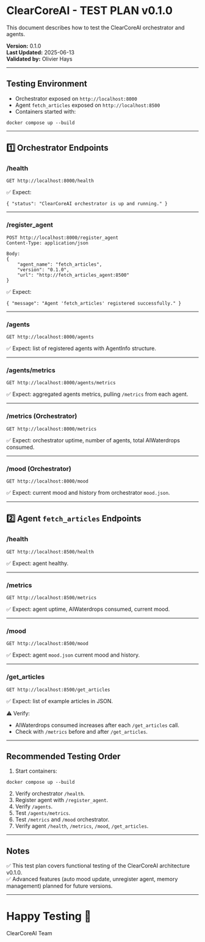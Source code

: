 
# ClearCoreAI - TEST PLAN v0.1.0

This document describes how to test the ClearCoreAI orchestrator and agents.

**Version:** 0.1.0  
**Last Updated:** 2025-06-13  
**Validated by:** Olivier Hays  

---

## Testing Environment

- Orchestrator exposed on `http://localhost:8000`
- Agent `fetch_articles` exposed on `http://localhost:8500`
- Containers started with:

```
docker compose up --build
```

---

## 1️⃣ Orchestrator Endpoints

### /health

```
GET http://localhost:8000/health
```

✅ Expect:

```
{ "status": "ClearCoreAI orchestrator is up and running." }
```

---

### /register_agent

```
POST http://localhost:8000/register_agent
Content-Type: application/json

Body:
{
    "agent_name": "fetch_articles",
    "version": "0.1.0",
    "url": "http://fetch_articles_agent:8500"
}
```

✅ Expect:

```
{ "message": "Agent 'fetch_articles' registered successfully." }
```

---

### /agents

```
GET http://localhost:8000/agents
```

✅ Expect: list of registered agents with AgentInfo structure.

---

### /agents/metrics

```
GET http://localhost:8000/agents/metrics
```

✅ Expect: aggregated agents metrics, pulling `/metrics` from each agent.

---

### /metrics (Orchestrator)

```
GET http://localhost:8000/metrics
```

✅ Expect: orchestrator uptime, number of agents, total AIWaterdrops consumed.

---

### /mood (Orchestrator)

```
GET http://localhost:8000/mood
```

✅ Expect: current mood and history from orchestrator `mood.json`.

---

## 2️⃣ Agent `fetch_articles` Endpoints

### /health

```
GET http://localhost:8500/health
```

✅ Expect: agent healthy.

---

### /metrics

```
GET http://localhost:8500/metrics
```

✅ Expect: agent uptime, AIWaterdrops consumed, current mood.

---

### /mood

```
GET http://localhost:8500/mood
```

✅ Expect: agent `mood.json` current mood and history.

---

### /get_articles

```
GET http://localhost:8500/get_articles
```

✅ Expect: list of example articles in JSON.

⚠️ Verify:

- AIWaterdrops consumed increases after each `/get_articles` call.
- Check with `/metrics` before and after `/get_articles`.

---

## Recommended Testing Order

1. Start containers:

```
docker compose up --build
```

2. Verify orchestrator `/health`.
3. Register agent with `/register_agent`.
4. Verify `/agents`.
5. Test `/agents/metrics`.
6. Test `/metrics` and `/mood` orchestrator.
7. Verify agent `/health`, `/metrics`, `/mood`, `/get_articles`.

---

## Notes

✅ This test plan covers functional testing of the ClearCoreAI architecture v0.1.0.  
✅ Advanced features (auto mood update, unregister agent, memory management) planned for future versions.

---

# Happy Testing 🚀  
ClearCoreAI Team

